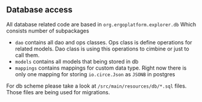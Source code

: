 ## Database access

All database related code are based in `org.ergoplatform.explorer.db`
Which consists number of subpackages
* `dao` contains all dao and ops classes. Ops class is define operations for related models. Dao class is using this operations to cimbine or just to call them.
* `models` contains all models that being stored in db
* `mappings` contains mappings for custom data type. Right now there is only one mapping for storing `io.circe.Json` as `JSONB` in postgres

For db scheme please take a look at `/src/main/resources/db/*.sql` files. Those files are being used for migrations.
